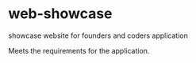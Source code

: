 # web-showcase
showcase website for founders and coders application

Meets the requirements for the application.
